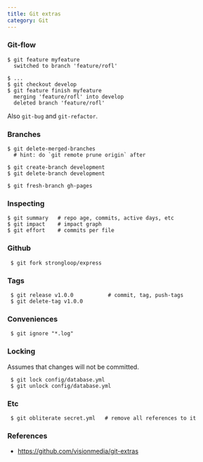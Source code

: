 ```yaml
---
title: Git extras
category: Git
---
```


### Git-flow

    $ git feature myfeature
      switched to branch 'feature/rofl'

    $ ...
    $ git checkout develop
    $ git feature finish myfeature
      merging 'feature/rofl' into develop
      deleted branch 'feature/rofl'

Also `git-bug` and `git-refactor`.

### Branches

    $ git delete-merged-branches
      # hint: do `git remote prune origin` after

    $ git create-branch development
    $ git delete-branch development

    $ git fresh-branch gh-pages

### Inspecting

    $ git summary   # repo age, commits, active days, etc
    $ git impact    # impact graph
    $ git effort    # commits per file

### Github

     $ git fork strongloop/express

### Tags

     $ git release v1.0.0           # commit, tag, push-tags
     $ git delete-tag v1.0.0

### Conveniences

     $ git ignore "*.log"

### Locking

Assumes that changes will not be committed.

     $ git lock config/database.yml
     $ git unlock config/database.yml

### Etc

     $ git obliterate secret.yml   # remove all references to it

### References

 * https://github.com/visionmedia/git-extras
